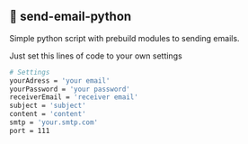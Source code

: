 ## 🐍 send-email-python

Simple python script with prebuild modules to sending emails.

Just set this lines of code to your own settings

```sh
# Settings
yourAdress = 'your email'
yourPassword = 'your password'
receiverEmail = 'receiver email'
subject = 'subject'
content = 'content'
smtp = 'your.smtp.com'
port = 111

```
